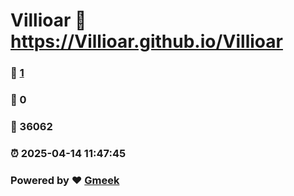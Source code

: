# Villioar :link: https://Villioar.github.io/Villioar 
### :page_facing_up: [1](https://Villioar.github.io/Villioar/tag.html) 
### :speech_balloon: 0 
### :hibiscus: 36062 
### :alarm_clock: 2025-04-14 11:47:45 
### Powered by :heart: [Gmeek](https://github.com/Meekdai/Gmeek)
